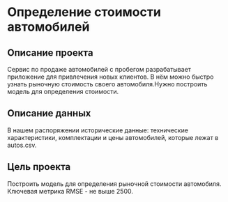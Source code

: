 # Определение стоимости автомобилей

## Описание проекта

Сервис по продаже автомобилей с пробегом разрабатывает приложение для привлечения новых клиентов. В нём можно быстро узнать рыночную стоимость своего автомобиля.Нужно построить модель для определения стоимости.

## Описание данных

В нашем распоряжении исторические данные: технические характеристики, комплектации и цены автомобилей, которые лежат в autos.csv.

## Цель проекта

Построить модель для определения рыночной стоимости автомобиля. Ключевая метрика RMSE - не выше 2500.
